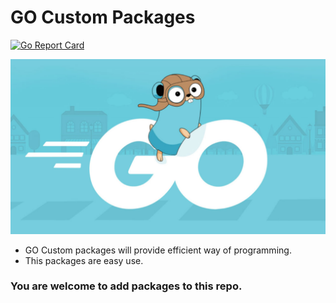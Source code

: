 # GO Custom Packages

[![Go Report Card](https://goreportcard.com/badge/github.com/sam0392in/gocustompackages)](https://goreportcard.com/report/github.com/sam0392in/gocustompackages)

![logo](go.png "icon")

- GO Custom packages will provide efficient way of programming.
- This packages are easy use. 

### You are welcome to add packages to this repo.
